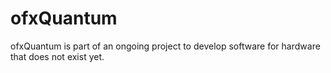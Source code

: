# ofxQuantum

ofxQuantum is part of an ongoing project to develop software for hardware that does not exist yet.

